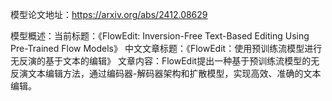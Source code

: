 模型论文地址：https://arxiv.org/abs/2412.08629

模型概述：当前标题：《FlowEdit: Inversion-Free Text-Based Editing Using Pre-Trained Flow Models》
中文文章标题：《FlowEdit：使用预训练流模型进行无反演的基于文本的编辑》
文章内容：FlowEdit提出一种基于预训练流模型的无反演文本编辑方法，通过编码器-解码器架构和扩散模型，实现高效、准确的文本编辑。
